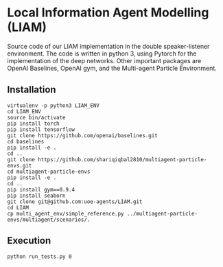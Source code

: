 # Local Information Agent Modelling (LIAM)

Source code of our LIAM implementation in the double speaker-listener environment.
The code is written in python 3, using Pytorch for the implementation of the deep networks. Other important packages are OpenAI Baselines, OpenAI gym, and the Multi-agent Particle Environment.
## Installation
```
virtualenv -p python3 LIAM_ENV
cd LIAM_ENV
source bin/activate
pip install torch
pip install tensorflow
git clone https://github.com/openai/baselines.git
cd baselines
pip install -e .
cd ..
git clone https://github.com/shariqiqbal2810/multiagent-particle-envs.git
cd multiagent-particle-envs
pip install -e .
cd ..
pip install gym==0.9.4
pip install seaborn
git clone git@github.com:uoe-agents/LIAM.git
cd LIAM
cp multi_agent_env/simple_reference.py ../multiagent-particle-envs/multiagent/scenarios/.
```
## Execution
```
python run_tests.py 0
```
